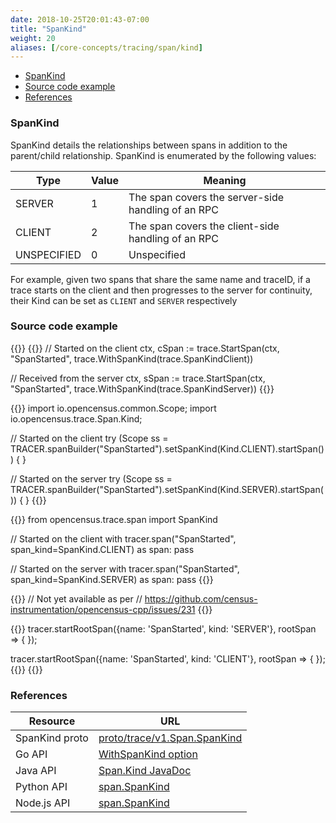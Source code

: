 ```yaml
---
date: 2018-10-25T20:01:43-07:00
title: "SpanKind"
weight: 20
aliases: [/core-concepts/tracing/span/kind]
---
```


- [SpanKind](#spanKind)
- [Source code example](#source-code-example)
- [References](#references)

### SpanKind

SpanKind details the relationships between spans in addition to the parent/child relationship.
SpanKind is enumerated by the following values:

Type|Value|Meaning
---|---|---
SERVER|1|The span covers the server-side handling of an RPC
CLIENT|2|The span covers the client-side handling of an RPC
UNSPECIFIED|0|Unspecified

For example, given two spans that share the same name and traceID, if a trace starts
on the client and then progresses to the server for continuity, their Kind
can be set as `CLIENT` and `SERVER` respectively

### Source code example

{{<tabs Go Java Python CplusPlus NodeJS>}}
{{<highlight go>}}
// Started on the client
ctx, cSpan := trace.StartSpan(ctx, "SpanStarted", trace.WithSpanKind(trace.SpanKindClient))

// Received from the server
ctx, sSpan := trace.StartSpan(ctx, "SpanStarted", trace.WithSpanKind(trace.SpanKindServer))
{{</highlight>}}

{{<highlight java>}}
import io.opencensus.common.Scope;
import io.opencensus.trace.Span.Kind;

// Started on the client
try (Scope ss = TRACER.spanBuilder("SpanStarted").setSpanKind(Kind.CLIENT).startSpan()) {
}

// Started on the server
try (Scope ss = TRACER.spanBuilder("SpanStarted").setSpanKind(Kind.SERVER).startSpan()) {
}
{{</highlight>}}

{{<highlight python>}}
from opencensus.trace.span import SpanKind

// Started on the client
with tracer.span("SpanStarted", span_kind=SpanKind.CLIENT) as span:
    pass

// Started on the server
with tracer.span("SpanStarted", span_kind=SpanKind.SERVER) as span:
    pass
{{</highlight>}}

{{<highlight cpp>}}
// Not yet available as per
// https://github.com/census-instrumentation/opencensus-cpp/issues/231
{{</highlight>}}

{{<highlight js>}}
tracer.startRootSpan({name: 'SpanStarted', kind: 'SERVER'}, rootSpan => {
});

tracer.startRootSpan({name: 'SpanStarted', kind: 'CLIENT'}, rootSpan => {
});
{{</highlight>}}
{{</tabs>}}

### References
Resource|URL
---|---
SpanKind proto|[proto/trace/v1.Span.SpanKind](https://github.com/census-instrumentation/opencensus-proto/blob/99162e4df59df7e6f54a8a33b80f0020627d8405/src/opencensus/proto/trace/v1/trace.proto#L88-L106)
Go API|[WithSpanKind option](https://godoc.org/go.opencensus.io/trace#WithSpanKind)
Java API|[Span.Kind JavaDoc](https://static.javadoc.io/io.opencensus/opencensus-api/0.16.1/io/opencensus/trace/Span.Kind.html)
Python API|[span.SpanKind](https://github.com/census-instrumentation/opencensus-python/blob/fc42d70f0c9f423b22d0d6a55cc1ffb0e3e478c8/opencensus/trace/span.py#L29-L32)
Node.js API|[span.SpanKind](https://github.com/census-instrumentation/opencensus-node/blob/master/packages/opencensus-core/src/trace/model/types.ts#L73)
